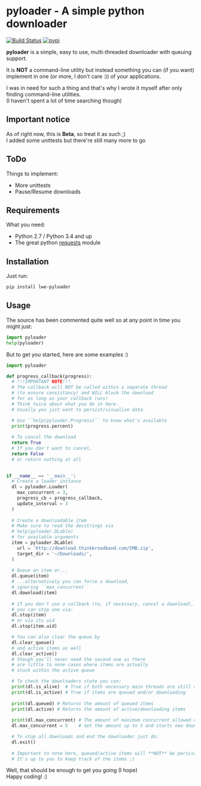pyloader - A simple python downloader
=====================================
[![Build Status](https://travis-ci.org/linuxwhatelse/pyloader.svg?branch=master)](https://travis-ci.org/linuxwhatelse/pyloader)
[![pypi](https://img.shields.io/pypi/v/lwe-pyloader.svg)](https://pypi.python.org/pypi/lwe-pyloader)

**pyloader** is a simple, easy to use, multi-threaded downloader with queuing support.

It is **NOT** a command-line utility but instead something you can (if you want) implement
in one (or more, I don't care :)) of your applications.

I was in need for such a thing and that's why I wrote it myself after only finding command-line utilities.  
(I haven't spent a lot of time searching though)

## Important notice
As of right now, this is **Beta**, so treat it as such ;)  
I added some unittests but there're still many more to go

## ToDo
Things to implement:
* More unittests
* Pause/Resume downloads

## Requirements
What you need:
* Python 2.7 / Python 3.4 and up
* The great python [requests](https://github.com/kennethreitz/requests) module

## Installation
Just run:  
```bash
pip install lwe-pyloader
```

## Usage
The source has been commented quite well so at any point in time you might just:
```python
import pyloader
help(pyloader)
```

But to get you started, here are some examples :)
```python
import pyloader

def progress_callback(progress):
  # !!!IMPORTANT NOTE!!!
  # The callback will NOT be called within a separate thread
  # (to ensure consistancy) and WILL block the download
  # for as long as your callback runs!
  # Think twice about what you do in here.
  # Usually you just want to persist/visualize data.

  # Use ``help(pyloader.Progress)`` to know what's available
  print(progress.percent)
  
  # To cancel the download
  return True
  # If you don't want to cancel,
  return False
  # or return nothing at all
  

if __name__ == '__main__':
  # Create a loader instance
  dl = pyloader.Loader(
    max_concurrent = 3,
    progress_cb = progress_callback,
    update_interval = 3
  )
  
  # Create a downloadable item
  # Make sure to read the docstrings via
  # help(pyloader.DLable)
  # for available arguments
  item = pyloader.DLable(
    url = 'http://download.thinkbroadband.com/5MB.zip',
    target_dir = '~/Downloads/',
  )
  
  # Queue an item or...
  dl.queue(item)
  # ...alternatively you can force a download,
  # ignoring ``max_concurrent``
  dl.download(item)
  
  # If you don't use a callback (to, if necessary, cancel a download),
  # you can stop one via:
  dl.stop(item)
  # or via its uid
  dl.stop(item.uid)

  # You can also clear the queue by
  dl.clear_queue()
  # and active items as well
  dl.clear_active()
  # though you'll never need the second one as there
  # are little to none cases where items are actually
  # stuck within the active queue

  # To check the downloaders state you can:
  print(dl.is_alive)  # True if both necessary main threads are still alive and kicking
  print(dl.is_active) # True if items are queued and/or downloading
  
  print(dl.queued) # Returns the amount of queued items
  print(dl.active) # Returns the amount of active/downloading items
  
  print(dl.max_concurrent) # The amount of maximum concurrent allowed downloads
  dl.max_concurrent = 5    # Set the amount up to 5 and starts new downloads (if any)

  # To stop all downloads and end the downloader just do:
  dl.exit()
  
  # Important to note here, queued/active items will **NOT** be persisted upon exit (or any other point in time)
  # It's up to you to keep track of the items ;)
```
Well, that should be enough to get you going (I hope)  
Happy coding! :)
